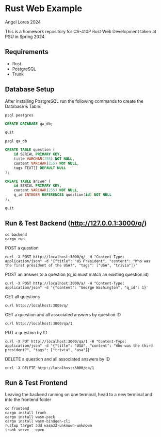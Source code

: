 # Rust Web Example
Angel Lores 2024

This is a homework repository for CS-410P Rust Web Development taken at PSU in Spring 2024.

## Requirements
- Rust
- PostgreSQL
- Trunk

## Database Setup
After installing PostgreSQL run the following commands to create the Database & Table:
```console
psql postgres
```
```SQL
CREATE DATABASE qa_db;
```
```SQL
quit
```
```console
psql qa_db
```
```SQL
CREATE TABLE question (
    id SERIAL PRIMARY KEY,
    title VARCHAR(255) NOT NULL,
    content VARCHAR(255) NOT NULL,
    tags TEXT[] DEFAULT NULL
);
```
```SQL
CREATE TABLE answer (
    id SERIAL PRIMARY KEY,
    content VARCHAR(255) NOT NULL,
    q_id INTEGER REFERENCES question(id) NOT NULL
);
```
```SQL
quit
```

## Run & Test Backend (http://127.0.0.1:3000/q/)
```console
cd backend
cargo run
```
POST a question
```
curl -X POST http://localhost:3000/q/ -H "Content-Type: application/json" -d '{"title": "US President", "content": "Who was the first president of the USA?", "tags": ["USA", "trivia"]}'
```
POST an answer to a question (q_id must match an existing question id)
```
curl -X POST http://localhost:3000/a/ -H "Content-Type: application/json" -d '{"content": "George Washington", "q_id": 1}'
```
GET all questions
```
curl http://localhost:3000/q/
```
GET a question and all associated answers by question ID
```
curl http://localhost:3000/qa/1
```
PUT a question by ID
```
curl -X PUT http://localhost:3000/qa/1 -H "Content-Type: application/json" -d '{"title": "USA", "content": "Who was the third president?", "tags": ["trivia", "usa"]}'
```
DELETE a question and all associated answers by ID
```
curl -X DELETE http://localhost:3000/qa/1
```
## Run & Test Frontend
Leaving the backend running on one terminal, head to a new terminal and into the frontend folder
```console
cd frontend
cargo install trunk
cargo install wasm-pack
cargo install wasm-bindgen-cli
rustup target add wasm32-unknown-unknown
trunk serve --open
```
